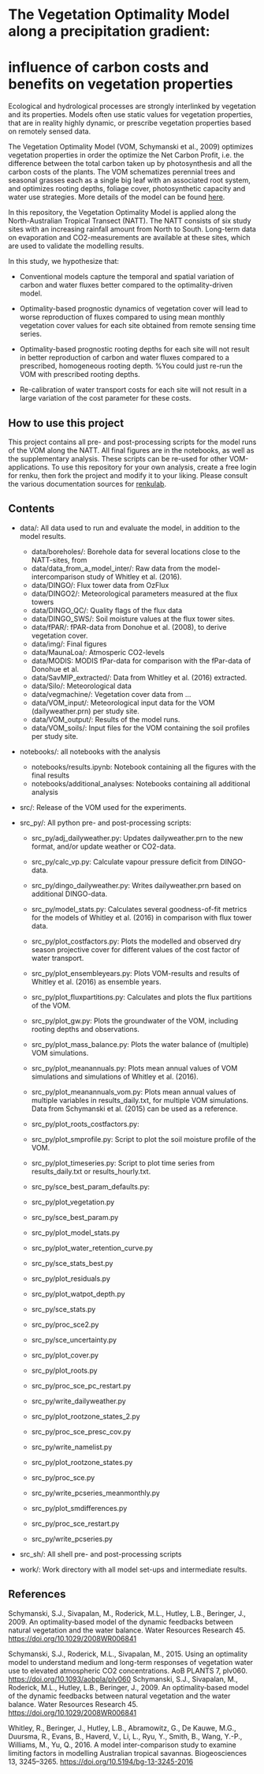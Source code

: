 # The Vegetation Optimality Model along a precipitation gradient: 
# influence of carbon costs and benefits on vegetation properties

Ecological and hydrological processes are strongly interlinked by vegetation and its properties. Models often use static values for vegetation properties, that are in reality highly dynamic, or prescribe vegetation properties based on remotely sensed data. 

The Vegetation Optimality Model (VOM, Schymanski et al., 2009) optimizes vegetation properties in order the optimize the Net Carbon Profit, i.e. the difference between the total carbon taken up by photosynthesis and all the carbon costs of the plants. The VOM schematizes perennial trees and seasonal grasses each as a single big leaf with an associated root system, and optimizes rooting depths, foliage cover, photosynthetic capacity and water use strategies. More details of the model can be found [here](https://vom.readthedocs.io/en/latest/).

In this repository, the Vegetation Optimality Model is applied along the North-Australian Tropical Transect (NATT). The NATT consists of six study sites with an increasing rainfall amount from North to South. Long-term data on evaporation and CO2-measurements are available at these sites, which are used to validate the modelling results. 


In this study, we hypothesize that:

- Conventional models capture the temporal and spatial variation of carbon and water fluxes better compared to the optimality-driven model. 

- Optimality-based prognostic dynamics of vegetation cover will lead to worse reproduction of fluxes compared to using mean monthly vegetation cover values for each site obtained from remote sensing time series. 

- Optimality-based prognostic rooting depths for each site will not result in better reproduction of carbon and water fluxes compared to a prescribed, homogeneous rooting depth. %You could just re-run the VOM with prescribed rooting depths.

- Re-calibration of water transport costs for each site will not result in a large variation of the cost parameter for these costs.

## How to use this project
This project contains all pre- and post-processing scripts for the model runs of the VOM along the NATT. All final figures are in the notebooks, as well as the supplementary analysis. These scripts can be re-used for other VOM-applications. To use this repository for your own analysis, create a free login for renku, then fork the project and modify it to your liking. Please consult the various documentation sources for [renkulab](https://renkulab.io/).


## Contents
* data/: All data used to run and evaluate the model, in addition to the model results.

    - data/boreholes/: Borehole data for several locations close to the NATT-sites, from 
    - data/data\_from_a\_model\_inter/: Raw data from the model-intercomparison study of Whitley et al. (2016).
    - data/DINGO/: Flux tower data from OzFlux 
    - data/DINGO2/: Meteorological parameters measured at the flux towers
    - data/DINGO_QC/: Quality flags of the flux data
    - data/DINGO_SWS/: Soil moisture values at the flux tower sites.
    - data/fPAR/: fPAR-data from Donohue et al. (2008), to derive vegetation cover.
    - data/img/: Final figures
    - data/MaunaLoa/: Atmosperic CO2-levels
    - data/MODIS: MODIS fPar-data for comparison with the fPar-data of Donohue et al. 
    - data/SavMIP_extracted/: Data from Whitley et al. (2016) extracted.
    - data/Silo/: Meteorological data
    - data/vegmachine/: Vegetation cover data from ...
    - data/VOM_input/: Meteorological input data for the VOM (dailyweather.prn) per study site.
    - data/VOM_output/: Results of the model runs.
    - data/VOM_soils/: Input files for the VOM containing the soil profiles per study site.
* notebooks/: all notebooks with the analysis
    - notebooks/results.ipynb: Notebook containing all the figures with the final results
    - notebooks/additional_analyses\: Notebooks containing all additional analysis
* src/: Release of the VOM used for the experiments.
* src\_py/: All python pre- and post-processing scripts:
    - src\_py/adj_dailyweather.py: Updates dailyweather.prn to the new format, and/or update weather or CO2-data.
    - src\_py/calc\_vp.py: Calculate vapour pressure deficit from DINGO-data.
    - src\_py/dingo\_dailyweather.py: Writes dailyweather.prn based on additional DINGO-data. 
    - src\_py/model\_stats.py: Calculates several goodness-of-fit metrics for the models of Whitley et al. (2016) in comparison with flux tower data.
    - src\_py/plot\_costfactors.py: Plots the modelled and observed dry season projective cover for different values of the cost factor of water transport. 
    - src\_py/plot\_ensembleyears.py: Plots VOM-results and results of Whitley et al. (2016) as ensemble years.
    - src\_py/plot\_fluxpartitions.py: Calculates and plots the flux partitions of the VOM. 
    - src\_py/plot\_gw.py: Plots the groundwater of the VOM, including rooting depths and observations.
    - src\_py/plot\_mass\_balance.py: Plots the water balance of (multiple) VOM simulations.
    - src\_py/plot\_meanannuals.py: Plots mean annual values of VOM simulations and simulations of Whitley et al. (2016).
    - src\_py/plot\_meanannuals\_vom.py: Plots mean annual values of multiple variables in results_daily.txt, for multiple VOM simulations. Data from Schymanski et al. (2015) can be used as a reference.

    - src\_py/plot\_roots\_costfactors.py: 




    - src\_py/plot\_smprofile.py: Script to plot the soil moisture profile of the VOM. 


    - src\_py/plot\_timeseries.py: Script to plot time series from results\_daily.txt or results\_hourly.txt.
    - src\_py/sce\_best\_param\_defaults.py:


    - src\_py/plot\_vegetation.py
    - src\_py/sce\_best\_param.py

    - src\_py/plot\_model\_stats.py
    - src\_py/plot\_water\_retention\_curve.py
    - src\_py/sce\_stats\_best.py

    - src\_py/plot\_residuals.py
    - src\_py/plot\_watpot\_depth.py
    - src\_py/sce\_stats.py


    - src\_py/proc\_sce2.py
    - src\_py/sce\_uncertainty.py
    - src\_py/plot\_cover.py
    - src\_py/plot\_roots.py
    - src\_py/proc\_sce\_pc\_restart.py
    - src\_py/write\_dailyweather.py

    - src\_py/plot\_rootzone\_states_2.py
    - src\_py/proc\_sce\_presc\_cov.py
    - src\_py/write\_namelist.py

    - src\_py/plot\_rootzone\_states.py
    - src\_py/proc\_sce.py
    - src\_py/write\_pcseries\_meanmonthly.py

    - src\_py/plot\_smdifferences.py
    - src\_py/proc\_sce\_restart.py
    - src\_py/write\_pcseries.py

* src_sh/: All shell pre- and post-processing scripts
* work/: Work directory with all model set-ups and intermediate results.

## References

Schymanski, S.J., Sivapalan, M., Roderick, M.L., Hutley, L.B., Beringer, J., 2009. An optimality‐based model of the dynamic feedbacks between natural vegetation and the water balance. Water Resources Research 45. https://doi.org/10.1029/2008WR006841

Schymanski, S.J., Roderick, M.L., Sivapalan, M., 2015. Using an optimality model to understand medium and long-term responses of vegetation water use to elevated atmospheric CO2 concentrations. AoB PLANTS 7, plv060. https://doi.org/10.1093/aobpla/plv060
Schymanski, S.J., Sivapalan, M., Roderick, M.L., Hutley, L.B., Beringer, J., 2009. An optimality‐based model of the dynamic feedbacks between natural vegetation and the water balance. Water Resources Research 45. https://doi.org/10.1029/2008WR006841

Whitley, R., Beringer, J., Hutley, L.B., Abramowitz, G., De Kauwe, M.G., Duursma, R., Evans, B., Haverd, V., Li, L., Ryu, Y., Smith, B., Wang, Y.-P., Williams, M., Yu, Q., 2016. A model inter-comparison study to examine limiting factors in modelling Australian tropical savannas. Biogeosciences 13, 3245–3265. https://doi.org/10.5194/bg-13-3245-2016




